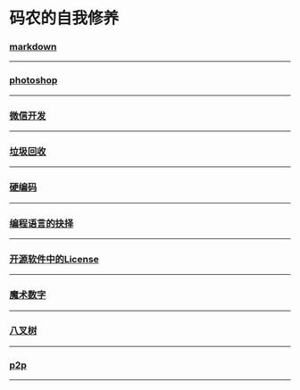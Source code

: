 码农的自我修养 
=============

### [markdown](markdown/index)

---

### [photoshop](photoshop/index)

---

### [微信开发](wechat/index)

---

### [垃圾回收](garbage-collection)

---

### [硬编码](hardCode)

---

### [编程语言的抉择](language-select)

---

### [开源软件中的License](license)

---

### [魔术数字](magicNumber)

---

### [八叉树](octree)

---

### [p2p](p2p)

---
